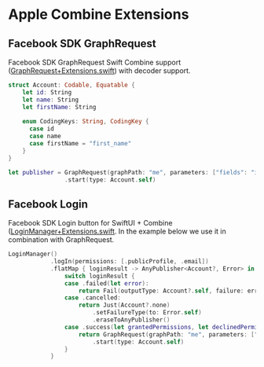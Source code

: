 # Apple Combine Extensions

## Facebook SDK GraphRequest

Facebook SDK GraphRequest Swift Combine support ([GraphRequest+Extensions.swift](https://github.com/axmav/combine-extensions/blob/main/GraphRequest%2BExtensions.swift)) with decoder support.

```swift
struct Account: Codable, Equatable {
    let id: String
    let name: String
    let firstName: String
    
    enum CodingKeys: String, CodingKey {
      case id
      case name
      case firstName = "first_name"
    }
}
```
```swift
let publisher = GraphRequest(graphPath: "me", parameters: ["fields": "id, name, first_name"])
                .start(type: Account.self)
```

## Facebook Login

Facebook SDK Login button for SwiftUI + Combine ([LoginManager+Extensions.swift](https://github.com/axmav/combine-extensions/blob/main/LoginManager%2BExtensions.swift). In the example below we use it in combination with GraphRequest.

```swift
LoginManager()
            .logIn(permissions: [.publicProfile, .email])
            .flatMap { loginResult -> AnyPublisher<Account?, Error> in
                switch loginResult {
                case .failed(let error):
                    return Fail(outputType: Account?.self, failure: error).eraseToAnyPublisher()
                case .cancelled:
                    return Just(Account?.none)
                        .setFailureType(to: Error.self)
                        .eraseToAnyPublisher()
                case .success(let grantedPermissions, let declinedPermissions, let accessToken):
                    return GraphRequest(graphPath: "me", parameters: ["fields": "id, name, first_name"])
                        .start(type: Account.self)
                }
            }
```
